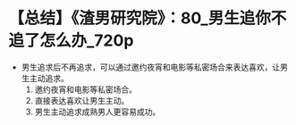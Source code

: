 # 【总结】《渣男研究院》：80_男生追你不追了怎么办_720p

-   男生追求后不再追求，可以通过邀约夜宵和电影等私密场合来表达喜欢，让男生主动追求。
    1.  邀约夜宵和电影等私密场合。
    2.  直接表达喜欢让男生主动。
    3.  男生主动追求成熟男人更容易成功。